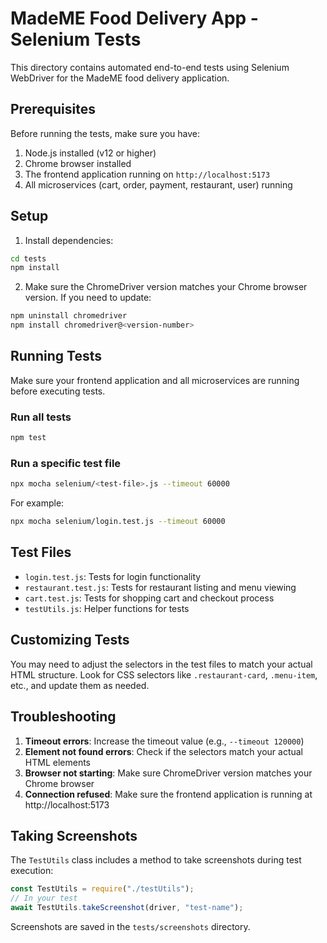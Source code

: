 # MadeME Food Delivery App - Selenium Tests

This directory contains automated end-to-end tests using Selenium WebDriver for the MadeME food delivery application.

## Prerequisites

Before running the tests, make sure you have:

1. Node.js installed (v12 or higher)
2. Chrome browser installed
3. The frontend application running on `http://localhost:5173`
4. All microservices (cart, order, payment, restaurant, user) running

## Setup

1. Install dependencies:

```bash
cd tests
npm install
```

2. Make sure the ChromeDriver version matches your Chrome browser version. If you need to update:

```bash
npm uninstall chromedriver
npm install chromedriver@<version-number>
```

## Running Tests

Make sure your frontend application and all microservices are running before executing tests.

### Run all tests

```bash
npm test
```

### Run a specific test file

```bash
npx mocha selenium/<test-file>.js --timeout 60000
```

For example:

```bash
npx mocha selenium/login.test.js --timeout 60000
```

## Test Files

- `login.test.js`: Tests for login functionality
- `restaurant.test.js`: Tests for restaurant listing and menu viewing
- `cart.test.js`: Tests for shopping cart and checkout process
- `testUtils.js`: Helper functions for tests

## Customizing Tests

You may need to adjust the selectors in the test files to match your actual HTML structure. Look for CSS selectors like `.restaurant-card`, `.menu-item`, etc., and update them as needed.

## Troubleshooting

1. **Timeout errors**: Increase the timeout value (e.g., `--timeout 120000`)
2. **Element not found errors**: Check if the selectors match your actual HTML elements
3. **Browser not starting**: Make sure ChromeDriver version matches your Chrome browser
4. **Connection refused**: Make sure the frontend application is running at http://localhost:5173

## Taking Screenshots

The `TestUtils` class includes a method to take screenshots during test execution:

```javascript
const TestUtils = require("./testUtils");
// In your test
await TestUtils.takeScreenshot(driver, "test-name");
```

Screenshots are saved in the `tests/screenshots` directory.
